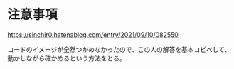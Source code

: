 # 注意事項
https://sinchir0.hatenablog.com/entry/2021/09/10/082550

コードのイメージが全然つかめなかったので、この人の解答を基本コピペして、動かしながら確かめるという方法をとる。